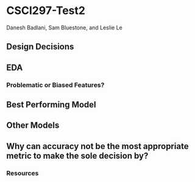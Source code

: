 # CSCI297-Test2

Danesh Badlani, Sam Bluestone, and Leslie Le

## Design Decisions

## EDA

### Problematic or Biased Features?

## Best Performing Model

## Other Models

## Why can accuracy not be the most appropriate metric to make the sole decision by?

### Resources